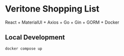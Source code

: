 # Veritone Shopping List

React + MaterialUI + Axios + Go + Gin + GORM + Docker

## Local Development
```bash
docker compose up
```

